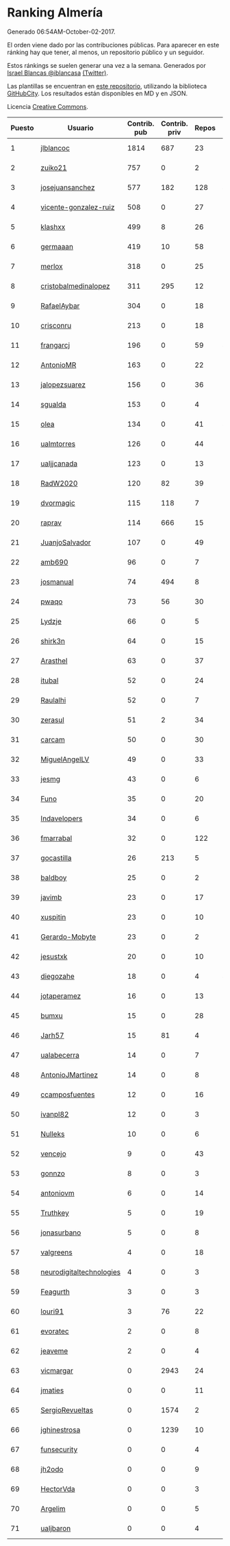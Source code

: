 # Ranking Almería

Generado 06:54AM-October-02-2017.

El orden viene dado por las contribuciones públicas. Para aparecer en este ránking hay que tener, al menos, un repositorio público y un seguidor.

Estos ránkings se suelen generar una vez a la semana. Generados por [Israel Blancas @iblancasa](https://github.com/iblancasa/) [(Twitter)](https://twitter.com/iblancasa).

Las plantillas se encuentran en [este repositorio](https://github.com/iblancasa/GH-Spanish-Ranking), utilizando la biblioteca [GitHubCity](https://github.com/iblancasa/GitHubCity). Los resultados están disponibles en MD y en JSON.

Licencia [Creative Commons](https://creativecommons.org/licenses/by/4.0/).

| Puesto   |  Usuario  | Contrib. pub | Contrib. priv |Repos| Followers | Desde |  Avatar  |
|----------|-----------|--------------|---------------|-----|-----------|-------|----------|
|1|[jlblancoc](https://github.com/jlblancoc)|1814|687|23|146|2013-09-19|![jlblancoc](https://avatars0.githubusercontent.com/u/5497818)|
|2|[zuiko21](https://github.com/zuiko21)|757|0|2|2|2012-12-28|![zuiko21](https://avatars3.githubusercontent.com/u/3143243)|
|3|[josejuansanchez](https://github.com/josejuansanchez)|577|182|128|47|2011-07-01|![josejuansanchez](https://avatars0.githubusercontent.com/u/888481)|
|4|[vicente-gonzalez-ruiz](https://github.com/vicente-gonzalez-ruiz)|508|0|27|20|2015-01-22|![vicente-gonzalez-ruiz](https://avatars0.githubusercontent.com/u/10660795)|
|5|[klashxx](https://github.com/klashxx)|499|8|26|15|2010-07-28|![klashxx](https://avatars0.githubusercontent.com/u/346759)|
|6|[germaaan](https://github.com/germaaan)|419|10|58|116|2013-09-23|![germaaan](https://avatars1.githubusercontent.com/u/5518719)|
|7|[merlox](https://github.com/merlox)|318|0|25|6|2015-07-18|![merlox](https://avatars3.githubusercontent.com/u/13392096)|
|8|[cristobalmedinalopez](https://github.com/cristobalmedinalopez)|311|295|12|18|2015-03-05|![cristobalmedinalopez](https://avatars2.githubusercontent.com/u/11335170)|
|9|[RafaelAybar](https://github.com/RafaelAybar)|304|0|18|15|2016-08-24|![RafaelAybar](https://avatars3.githubusercontent.com/u/21227176)|
|10|[crisconru](https://github.com/crisconru)|213|0|18|20|2013-10-09|![crisconru](https://avatars0.githubusercontent.com/u/5649085)|
|11|[frangarcj](https://github.com/frangarcj)|196|0|59|44|2010-09-15|![frangarcj](https://avatars1.githubusercontent.com/u/399894)|
|12|[AntonioMR](https://github.com/AntonioMR)|163|0|22|6|2014-05-13|![AntonioMR](https://avatars3.githubusercontent.com/u/7569487)|
|13|[jalopezsuarez](https://github.com/jalopezsuarez)|156|0|36|10|2010-05-18|![jalopezsuarez](https://avatars2.githubusercontent.com/u/280283)|
|14|[sgualda](https://github.com/sgualda)|153|0|4|2|2016-06-16|![sgualda](https://avatars3.githubusercontent.com/u/19980894)|
|15|[olea](https://github.com/olea)|134|0|41|44|2009-10-18|![olea](https://avatars2.githubusercontent.com/u/141267)|
|16|[ualmtorres](https://github.com/ualmtorres)|126|0|44|13|2012-11-21|![ualmtorres](https://avatars3.githubusercontent.com/u/2856222)|
|17|[ualjjcanada](https://github.com/ualjjcanada)|123|0|13|9|2015-04-16|![ualjjcanada](https://avatars1.githubusercontent.com/u/11983068)|
|18|[RadW2020](https://github.com/RadW2020)|120|82|39|17|2014-08-24|![RadW2020](https://avatars1.githubusercontent.com/u/8538542)|
|19|[dvormagic](https://github.com/dvormagic)|115|118|7|3|2016-03-15|![dvormagic](https://avatars3.githubusercontent.com/u/17849198)|
|20|[raprav](https://github.com/raprav)|114|666|15|16|2009-03-12|![raprav](https://avatars1.githubusercontent.com/u/62855)|
|21|[JuanjoSalvador](https://github.com/JuanjoSalvador)|107|0|49|51|2013-07-21|![JuanjoSalvador](https://avatars1.githubusercontent.com/u/5058655)|
|22|[amb690](https://github.com/amb690)|96|0|7|2|2016-03-15|![amb690](https://avatars3.githubusercontent.com/u/17849212)|
|23|[josmanual](https://github.com/josmanual)|74|494|8|2|2015-02-23|![josmanual](https://avatars1.githubusercontent.com/u/11162684)|
|24|[pwaqo](https://github.com/pwaqo)|73|56|30|10|2012-06-30|![pwaqo](https://avatars3.githubusercontent.com/u/1909548)|
|25|[Lydzje](https://github.com/Lydzje)|66|0|5|2|2016-02-20|![Lydzje](https://avatars1.githubusercontent.com/u/17357136)|
|26|[shirk3n](https://github.com/shirk3n)|64|0|15|2|2014-01-27|![shirk3n](https://avatars0.githubusercontent.com/u/6516842)|
|27|[Arasthel](https://github.com/Arasthel)|63|0|37|78|2010-11-14|![Arasthel](https://avatars0.githubusercontent.com/u/480955)|
|28|[itubal](https://github.com/itubal)|52|0|24|6|2008-05-29|![itubal](https://avatars1.githubusercontent.com/u/11919)|
|29|[Raulalhi](https://github.com/Raulalhi)|52|0|7|2|2015-12-01|![Raulalhi](https://avatars0.githubusercontent.com/u/16103966)|
|30|[zerasul](https://github.com/zerasul)|51|2|34|25|2013-11-29|![zerasul](https://avatars1.githubusercontent.com/u/6067824)|
|31|[carcam](https://github.com/carcam)|50|0|30|13|2012-05-01|![carcam](https://avatars2.githubusercontent.com/u/1695138)|
|32|[MiguelAngelLV](https://github.com/MiguelAngelLV)|49|0|33|14|2011-02-25|![MiguelAngelLV](https://avatars3.githubusercontent.com/u/638110)|
|33|[jesmg](https://github.com/jesmg)|43|0|6|10|2014-06-25|![jesmg](https://avatars2.githubusercontent.com/u/7987855)|
|34|[Funo](https://github.com/Funo)|35|0|20|2|2013-09-10|![Funo](https://avatars0.githubusercontent.com/u/5426414)|
|35|[Indavelopers](https://github.com/Indavelopers)|34|0|6|13|2012-09-06|![Indavelopers](https://avatars2.githubusercontent.com/u/2288761)|
|36|[fmarrabal](https://github.com/fmarrabal)|32|0|122|5|2012-11-09|![fmarrabal](https://avatars2.githubusercontent.com/u/2758972)|
|37|[gocastilla](https://github.com/gocastilla)|26|213|5|6|2016-07-20|![gocastilla](https://avatars1.githubusercontent.com/u/20567140)|
|38|[baldboy](https://github.com/baldboy)|25|0|2|5|2011-01-03|![baldboy](https://avatars3.githubusercontent.com/u/545420)|
|39|[javimb](https://github.com/javimb)|23|0|17|19|2012-02-05|![javimb](https://avatars2.githubusercontent.com/u/1410846)|
|40|[xuspitin](https://github.com/xuspitin)|23|0|10|5|2014-09-12|![xuspitin](https://avatars3.githubusercontent.com/u/8753302)|
|41|[Gerardo-Mobyte](https://github.com/Gerardo-Mobyte)|23|0|2|3|2015-12-12|![Gerardo-Mobyte](https://avatars1.githubusercontent.com/u/16266332)|
|42|[jesustxk](https://github.com/jesustxk)|20|0|10|9|2014-07-01|![jesustxk](https://avatars1.githubusercontent.com/u/8038664)|
|43|[diegozahe](https://github.com/diegozahe)|18|0|4|4|2016-09-02|![diegozahe](https://avatars0.githubusercontent.com/u/21882800)|
|44|[jotaperamez](https://github.com/jotaperamez)|16|0|13|10|2015-01-13|![jotaperamez](https://avatars3.githubusercontent.com/u/10507381)|
|45|[bumxu](https://github.com/bumxu)|15|0|28|6|2012-05-15|![bumxu](https://avatars0.githubusercontent.com/u/1742635)|
|46|[Jarh57](https://github.com/Jarh57)|15|81|4|6|2013-02-12|![Jarh57](https://avatars3.githubusercontent.com/u/3541308)|
|47|[ualabecerra](https://github.com/ualabecerra)|14|0|7|9|2011-01-11|![ualabecerra](https://avatars3.githubusercontent.com/u/558072)|
|48|[AntonioJMartinez](https://github.com/AntonioJMartinez)|14|0|8|9|2013-01-30|![AntonioJMartinez](https://avatars1.githubusercontent.com/u/3426426)|
|49|[ccamposfuentes](https://github.com/ccamposfuentes)|12|0|16|8|2013-12-16|![ccamposfuentes](https://avatars1.githubusercontent.com/u/6200116)|
|50|[ivanpl82](https://github.com/ivanpl82)|12|0|3|5|2016-04-13|![ivanpl82](https://avatars1.githubusercontent.com/u/18446323)|
|51|[Nulleks](https://github.com/Nulleks)|10|0|6|2|2016-02-23|![Nulleks](https://avatars1.githubusercontent.com/u/17429698)|
|52|[vencejo](https://github.com/vencejo)|9|0|43|17|2013-05-11|![vencejo](https://avatars3.githubusercontent.com/u/4402394)|
|53|[gonnzo](https://github.com/gonnzo)|8|0|3|2|2015-09-30|![gonnzo](https://avatars0.githubusercontent.com/u/14915357)|
|54|[antoniovm](https://github.com/antoniovm)|6|0|14|8|2014-03-17|![antoniovm](https://avatars0.githubusercontent.com/u/6975327)|
|55|[Truthkey](https://github.com/Truthkey)|5|0|19|5|2011-01-15|![Truthkey](https://avatars2.githubusercontent.com/u/565739)|
|56|[jonasurbano](https://github.com/jonasurbano)|5|0|8|8|2011-07-31|![jonasurbano](https://avatars0.githubusercontent.com/u/950088)|
|57|[valgreens](https://github.com/valgreens)|4|0|18|20|2011-07-08|![valgreens](https://avatars1.githubusercontent.com/u/903263)|
|58|[neurodigitaltechnologies](https://github.com/neurodigitaltechnologies)|4|0|3|3|2013-12-28|![neurodigitaltechnologies](https://avatars0.githubusercontent.com/u/6275593)|
|59|[Feagurth](https://github.com/Feagurth)|3|0|3|7|2013-11-21|![Feagurth](https://avatars0.githubusercontent.com/u/6003799)|
|60|[louri91](https://github.com/louri91)|3|76|22|18|2014-11-16|![louri91](https://avatars2.githubusercontent.com/u/9786318)|
|61|[evoratec](https://github.com/evoratec)|2|0|8|2|2010-11-21|![evoratec](https://avatars0.githubusercontent.com/u/490450)|
|62|[jeaveme](https://github.com/jeaveme)|2|0|4|12|2014-04-17|![jeaveme](https://avatars0.githubusercontent.com/u/7329741)|
|63|[vicmargar](https://github.com/vicmargar)|0|2943|24|24|2008-11-18|![vicmargar](https://avatars1.githubusercontent.com/u/35163)|
|64|[jmaties](https://github.com/jmaties)|0|0|11|6|2009-07-30|![jmaties](https://avatars3.githubusercontent.com/u/110144)|
|65|[SergioRevueltas](https://github.com/SergioRevueltas)|0|1574|2|9|2014-03-12|![SergioRevueltas](https://avatars0.githubusercontent.com/u/6931657)|
|66|[jghinestrosa](https://github.com/jghinestrosa)|0|1239|10|6|2014-03-20|![jghinestrosa](https://avatars3.githubusercontent.com/u/7010036)|
|67|[funsecurity](https://github.com/funsecurity)|0|0|4|10|2014-03-30|![funsecurity](https://avatars2.githubusercontent.com/u/7109970)|
|68|[jh2odo](https://github.com/jh2odo)|0|0|9|2|2014-05-06|![jh2odo](https://avatars3.githubusercontent.com/u/7497387)|
|69|[HectorVda](https://github.com/HectorVda)|0|0|3|7|2014-06-04|![HectorVda](https://avatars2.githubusercontent.com/u/7792924)|
|70|[Argelim](https://github.com/Argelim)|0|0|5|2|2014-08-11|![Argelim](https://avatars1.githubusercontent.com/u/8420048)|
|71|[ualjbaron](https://github.com/ualjbaron)|0|0|4|3|2016-02-01|![ualjbaron](https://avatars3.githubusercontent.com/u/17000909)|
